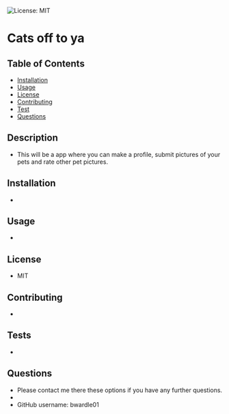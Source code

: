 
  ![License: MIT](https://img.shields.io/badge/License-MIT-yellow.svg)
  

  # Cats off to ya

  ## Table of Contents
  - [Installation](#installation)
  - [Usage](#Usage)
  - [License](#license)
  - [Contributing](#Contributing)
  - [Test](#Tests)
  - [Questions](#Questions)

  ## Description
  - This will be a app where you can make a profile, submit pictures of your pets and rate other pet pictures. 
  
  ## Installation
  - 
  
  ## Usage
  - 
  
  ## License
  - MIT
  
  
  ## Contributing
  - 

  ## Tests
  - 

  ## Questions
  - Please contact me there these options if you have any further questions.
  - 
  - GitHub username: bwardle01

